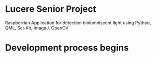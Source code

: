 # Lucere Senior Project
Raspberrian Application for detection biolumniscent light using Python, QML, Sci-Kit, ImageJ, OpenCV

# Development process begins

